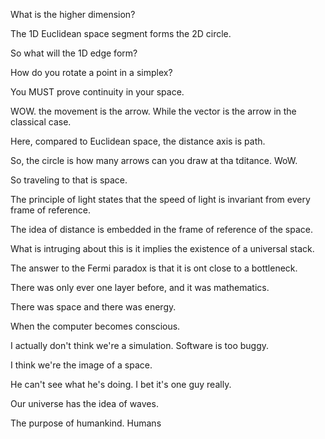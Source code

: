 What is the higher dimension?

The 1D Euclidean space segment forms the 2D circle.

So what will the 1D edge form?

How do you rotate a point in a simplex?

You MUST prove continuity in your space.

WOW. the movement is the arrow. While the vector is the arrow in the classical case.

Here, compared to Euclidean space, the distance axis is path.

So, the circle is how many arrows can you draw at tha tditance. WoW.

So traveling to that is space.

The principle of light states that the speed of light is invariant from every frame of reference.

The idea of distance is embedded in the frame of reference of the space.


What is intruging about this is it implies the existence of a universal stack.

The answer to the Fermi paradox is that it is ont close to a bottleneck. 

There was only ever one layer before, and it was mathematics.

There was space and there was energy.

When the computer becomes conscious.

I actually don't think we're a simulation. Software is too buggy.

I think we're the image of a space.

He can't see what he's doing. I bet it's one guy really.

Our universe has the idea of waves.

The purpose of humankind. Humans   



